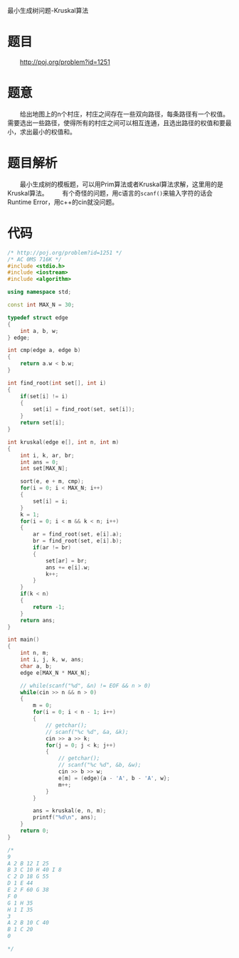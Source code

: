 最小生成树问题-Kruskal算法
<!-- more -->

# 题目
&emsp;&emsp;<http://poj.org/problem?id=1251>

# 题意
&emsp;&emsp;给出地图上的n个村庄，村庄之间存在一些双向路径，每条路径有一个权值。需要选出一些路径，使得所有的村庄之间可以相互连通，且选出路径的权值和要最小，求出最小的权值和。

# 题目解析
&emsp;&emsp;最小生成树的模板题，可以用Prim算法或者Kruskal算法求解，这里用的是Kruskal算法。
&emsp;&emsp;有个奇怪的问题，用c语言的`scanf()`来输入字符的话会Runtime Error，用c++的cin就没问题。

# 代码
```cpp
/* http://poj.org/problem?id=1251 */
/* AC 0MS 716K */
#include <stdio.h>
#include <iostream>
#include <algorithm>

using namespace std;

const int MAX_N = 30;

typedef struct edge
{
	int a, b, w;
} edge;

int cmp(edge a, edge b)
{
	return a.w < b.w;
}

int find_root(int set[], int i)
{
	if(set[i] != i)
	{
		set[i] = find_root(set, set[i]);
	}
	return set[i];
}

int kruskal(edge e[], int n, int m)
{
	int i, k, ar, br;
	int ans = 0;
	int set[MAX_N];

	sort(e, e + m, cmp);
	for(i = 0; i < MAX_N; i++)
	{
		set[i] = i;
	}
	k = 1;
	for(i = 0; i < m && k < n; i++)
	{
		ar = find_root(set, e[i].a);
		br = find_root(set, e[i].b);
		if(ar != br)
		{
			set[ar] = br;
			ans += e[i].w;
			k++;
		}
	}
	if(k < n)
	{
		return -1;
	}
	return ans;
}

int main()
{
	int n, m;
	int i, j, k, w, ans;
	char a, b;
	edge e[MAX_N * MAX_N];

	// while(scanf("%d", &n) != EOF && n > 0)
	while(cin >> n && n > 0)
	{
		m = 0;
		for(i = 0; i < n - 1; i++)
		{
			// getchar();
			// scanf("%c %d", &a, &k);
			cin >> a >> k;
			for(j = 0; j < k; j++)
			{
				// getchar();
				// scanf("%c %d", &b, &w);
				cin >> b >> w;
				e[m] = (edge){a - 'A', b - 'A', w};
				m++;
			}
		}

		ans = kruskal(e, n, m);
		printf("%d\n", ans);
	}
	return 0;
}

/*
9
A 2 B 12 I 25
B 3 C 10 H 40 I 8
C 2 D 18 G 55
D 1 E 44
E 2 F 60 G 38
F 0
G 1 H 35
H 1 I 35
3
A 2 B 10 C 40
B 1 C 20
0

*/

```
